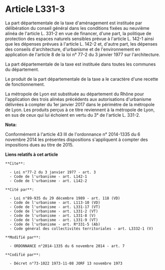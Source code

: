 # Article L331-3

La part départementale de la taxe d'aménagement est instituée par délibération du conseil général dans les conditions fixées
au neuvième alinéa de l'article L. 331-2 en vue de financer, d'une part, la politique de protection des espaces naturels
sensibles prévue à l'article L. 142-1 ainsi que les dépenses prévues à l'article L. 142-2 et, d'autre part, les dépenses des
conseils d'architecture, d'urbanisme et de l'environnement en application de l'article 8 de la loi n° 77-2 du 3 janvier 1977
sur l'architecture. 

La part départementale de la taxe est instituée dans toutes les communes du département. 

Le produit de la part départementale de la taxe a le caractère d'une recette de fonctionnement.

La métropole de Lyon est substituée au département du Rhône pour l'application des trois alinéas précédents aux autorisations
d'urbanisme délivrées à compter du 1er janvier 2017 dans le périmètre de la métropole de Lyon. Les produits perçus à ce titre
reviennent à la métropole de Lyon, en sus de ceux qui lui échoient en vertu du 3° de l'article L. 331-2.

**Nota:**

Conformément à l'article 43 III de l'ordonnance n° 2014-1335 du 6 novembre 2014 les présentes dispositions s'appliquent à
compter des impositions dues au titre de 2015.

**Liens relatifs à cet article**

	**Cite**:

	  - Loi n°77-2 du 3 janvier 1977 - art. 3
	  - Code de l'urbanisme - art. L142-1
	  - Code de l'urbanisme - art. L142-2

	**Cité par**:

	  - Loi n°89-935 du 29 décembre 1989 - art. 118 (VD)
	  - Code de l'urbanisme - art. L113-10 (VD)
	  - Code de l'urbanisme - art. L331-17 (VT)
	  - Code de l'urbanisme - art. L331-2 (VT)
	  - Code de l'urbanisme - art. L331-8 (V)
	  - Code de l'urbanisme - art. L331-9 (VT)
	  - Code de l'urbanisme - art. R*331-5 (Ab)
	  - Code général des collectivités territoriales - art. L3332-1 (V)

	**Modifié par**:

	  - ORDONNANCE n°2014-1335 du 6 novembre 2014 - art. 7

	**Codifié par**:

	  - Décret n°73-1022 1973-11-08 JORF 13 novembre 1973
